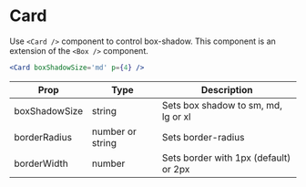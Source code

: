 # Card

Use `<Card />` component to control box-shadow.
This component is an extension of the `<Box />` component.

```.jsx
<Card boxShadowSize='md' p={4} />
```

Prop | Type | Description
---|---|---
boxShadowSize | string | Sets box shadow to sm, md, lg or xl
borderRadius | number or string | Sets border-radius
borderWidth | number | Sets border with 1px (default) or 2px
